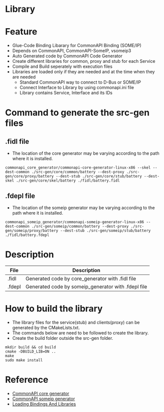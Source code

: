 # Library
# Feature
- Glue-Code Binding Libarary for CommonAPI Binding (SOME/IP)
- Depends on CommonAPI, CommonAPI-SomeIP, vsomeip3
- Auto Generated code by CommonAPI Code Generator
- Create different libraries for common, proxy and stub for each Service
- Compile and Build seperately with execution files
- Libraries are loaded only if they are needed and at the time when they are needed
    - Standard CommonAPI way to connect to D-Bus or SOME/IP
    - Connect Interface to Library by using commonapi.ini file
    - Library contains Service, Interface and its IDs

# Command to generate the src-gen files
## .fidl file 
- The location of the core generator may be varying according to the path where it is installed.
```
commonapi_core_generator/commonapi-core-generator-linux-x86 --skel --dest-common ./src-gen/core/common/battery --dest-proxy ./src-gen/core/proxy/battery --dest-stub ./src-gen/core/stub/battery --dest-skel ./src-gen/core/skel/battery ./fidl/battery.fidl
```

## .fdepl file
- The location of the someip generator may be varying according to the path where it is installed.
```
commonapi_someip_generator/commonapi-someip-generator-linux-x86 --dest-common ./src-gen/someip/common/battery --dest-proxy ./src-gen/someip/proxy/battery --dest-stub ./src-gen/someip/stub/battery ./fidl/battery.fdepl
```

# Description
| File            | Description | 
|------------------|------------------|
| .fidl     | Generated code by core_generator with .fidl file    |
| .fdepl    | Generated code by someip_generator with .fdepl file     | 

# How to build the library
- The library files for the service(stub) and clients(proxy) can be generated by the CMakeLists.txt.
- The commands below are need to be followed to create the library.
- Create the build folder outside the src-gen folder.
```
mkdir build && cd build
cmake -DBUILD_LIB=ON ..
make
sudo make install
```

# Reference
- [CommonAPI core generator](https://github.com/COVESA/capicxx-core-tools/releases/tag/3.2.15)
- [CommonAPI someip generator](https://github.com/COVESA/capicxx-someip-tools/releases/tag/3.2.15)
- [Loading Bindings And Libraries](https://github.com/COVESA/capicxx-core-tools/wiki/Loading-Bindings-And-Libraries)